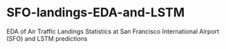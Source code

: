 # SFO-landings-EDA-and-LSTM
EDA of Air Traffic Landings Statistics at San Francisco International Airport (SFO) and LSTM predictions

